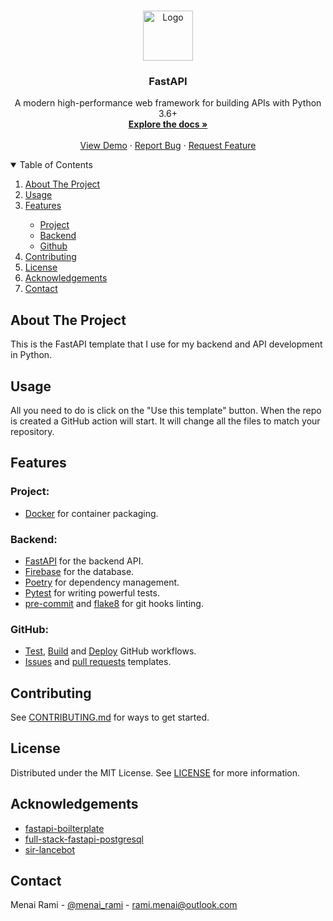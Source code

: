 <br />
<p align="center">
  <a href="https://github.com/boilercodes/fastapi-firebase">
    <img src="https://cdn.worldvectorlogo.com/logos/fastapi-1.svg" alt="Logo" width="80" height="80">
  </a>

<h3 align="center">FastAPI</h3>

  <p align="center">
    A modern high-performance web framework for building APIs with Python 3.6+
    <br />
    <a href="https://github.com/boilercodes/fastapi-firebase"><strong>Explore the docs »</strong></a>
    <br />
    <br />
    <a href="https://github.com/boilercodes/fastapi-firebase">View Demo</a>
    ·
    <a href="https://github.com/boilercodes/fastapi-firebase/issues/new?assignees=&labels=&template=bug_report.md&title=">Report Bug</a>
    ·
    <a href="https://github.com/boilercodes/fastapi-firebase/issues/new?assignees=&labels=&template=feature_request.md&title=">Request Feature</a>
  </p>

<!-- TABLE OF CONTENTS -->
<details open="open">
  <summary>Table of Contents</summary>
  <ol>
    <li>
      <a href="#about-the-project">About The Project</a>
    </li>
    <li><a href="#usage">Usage</a></li>
    <li><a href="#features">Features</a></li>
    <ul>
        <li><a href="#project">Project</a></li>
        <li><a href="#backend">Backend</a></li>
        <li><a href="#github">Github</a></li>
      </ul>
    <li><a href="#contributing">Contributing</a></li>
    <li><a href="#license">License</a></li>
    <li><a href="#acknowledgements">Acknowledgements</a></li>
    <li><a href="#contact">Contact</a></li>
  </ol>
</details>



<!-- ABOUT THE PROJECT -->

## About The Project

This is the FastAPI template that I use for my backend and API development in Python.

<!-- Usage -->

## Usage

All you need to do is click on the "Use this template" button. When the repo is created a GitHub action will start. It
will change all the files to match your repository.

<!-- Features -->

## Features

### Project:
* [Docker](https://www.docker.com/) for container packaging.

### Backend:
* [FastAPI](https://fastapi.tiangolo.com/) for the backend API.
* [Firebase](https://firebase.google.com/) for the database.
* [Poetry](https://python-poetry.org/) for dependency management.
* [Pytest](https://docs.pytest.org/en/6.2.x/) for writing powerful tests.
* [pre-commit](https://pre-commit.com/) and [flake8](https://flake8.pycqa.org/en/latest/) for git hooks linting.

### GitHub:

* [Test](https://github.com/boilercodes/fastapi-firebase/blob/main/.github/workflows/test.yaml),
  [Build](https://github.com/boilercodes/fastapi-firebase/blob/main/.github/workflows/build.yaml) and
  [Deploy](https://github.com/boilercodes/fastapi-firebase/blob/main/.github/workflows/deploy.yaml) GitHub workflows.
* [Issues](https://github.com/boilercodes/fastapi-firebase/tree/main/.github/ISSUE_TEMPLATE)
  and [pull requests](https://github.com/boilercodes/fastapi-firebase/blob/main/.github/pull_request_template.md) templates.

<!-- CONTRIBUTING -->

## Contributing

See [CONTRIBUTING.md](https://github.com/boilercodes/fastapi-firebase/blob/main/CONTRIBUTING.md) for ways to get started.

<!-- LICENSE -->

## License

Distributed under the MIT License. See [LICENSE](https://github.com/boilercodes/fastapi-firebase/blob/main/LICENSE) for more
information.

<!-- ACKNOWLEDGMENTS -->

## Acknowledgements

 - [fastapi-boilterplate](https://github.com/skb1129/fastapi-boilerplate)
 - [full-stack-fastapi-postgresql](https://github.com/tiangolo/full-stack-fastapi-postgresql)
 - [sir-lancebot](https://github.com/python-discord/sir-lancebot)

<!-- CONTACT -->

## Contact

Menai Rami - [@menai_rami](https://twitter.com/menai_rami) - rami.menai@outlook.com

